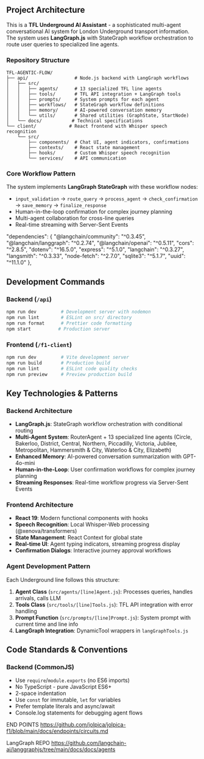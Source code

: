 ## Project Architecture

This is a **TFL Underground AI Assistant** - a sophisticated multi-agent conversational AI system for London Underground transport information. The system uses **LangGraph.js** with StateGraph workflow orchestration to route user queries to specialized line agents.

### Repository Structure
```
TFL-AGENTIC-FLOW/
├── api/                 # Node.js backend with LangGraph workflows
│   ├── src/
│   │   ├── agents/      # 13 specialized TFL line agents
│   │   ├── tools/       # TFL API integration + LangGraph tools
│   │   ├── prompts/     # System prompts for each agent
│   │   ├── workflows/   # StateGraph workflow definitions
│   │   ├── memory/      # AI-powered conversation memory
│   │   └── utils/       # Shared utilities (GraphState, StartNode)
│   └── docs/           # Technical specifications
└── client/            # React frontend with Whisper speech recognition
    └── src/
        ├── components/  # Chat UI, agent indicators, confirmations
        ├── contexts/    # React state management
        ├── hooks/       # Custom Whisper speech recognition
        └── services/    # API communication
```

### Core Workflow Pattern
The system implements **LangGraph StateGraph** with these workflow nodes:
- `input_validation` → `route_query` → `process_agent` → `check_confirmation` → `save_memory` → `finalize_response`
- Human-in-the-loop confirmation for complex journey planning
- Multi-agent collaboration for cross-line queries
- Real-time streaming with Server-Sent Events

"dependencies": {
    "@langchain/community": "^0.3.45",
    "@langchain/langgraph": "^0.2.74",
    "@langchain/openai": "^0.5.11",
    "cors": "^2.8.5",
    "dotenv": "^16.5.0",
    "express": "^5.1.0",
    "langchain": "^0.3.27",
    "langsmith": "^0.3.33",
    "node-fetch": "^2.7.0",
    "sqlite3": "^5.1.7",
    "uuid": "^11.1.0"
  },

## Development Commands

### Backend (`/api`)
```bash
npm run dev         # Development server with nodemon
npm run lint        # ESLint on src/ directory
npm run format      # Prettier code formatting
npm start          # Production server
```

### Frontend (`/f1-client`)
```bash
npm run dev         # Vite development server
npm run build       # Production build
npm run lint        # ESLint code quality checks
npm run preview     # Preview production build
```

## Key Technologies & Patterns

### Backend Architecture
- **LangGraph.js**: StateGraph workflow orchestration with conditional routing
- **Multi-Agent System**: RouterAgent + 13 specialized line agents (Circle, Bakerloo, District, Central, Northern, Piccadilly, Victoria, Jubilee, Metropolitan, Hammersmith & City, Waterloo & City, Elizabeth)
- **Enhanced Memory**: AI-powered conversation summarization with GPT-4o-mini
- **Human-in-the-Loop**: User confirmation workflows for complex journey planning
- **Streaming Responses**: Real-time workflow progress via Server-Sent Events

### Frontend Architecture
- **React 19**: Modern functional components with hooks
- **Speech Recognition**: Local Whisper-Web processing (@xenova/transformers)
- **State Management**: React Context for global state
- **Real-time UI**: Agent typing indicators, streaming progress display
- **Confirmation Dialogs**: Interactive journey approval workflows

### Agent Development Pattern
Each Underground line follows this structure:
1. **Agent Class** (`src/agents/[line]Agent.js`): Processes queries, handles arrivals, calls LLM
2. **Tools Class** (`src/tools/[line]Tools.js`): TFL API integration with error handling
3. **Prompt Function** (`src/prompts/[line]Prompt.js`): System prompt with current time and line info
4. **LangGraph Integration**: DynamicTool wrappers in `langGraphTools.js`

## Code Standards & Conventions

### Backend (CommonJS)
- Use `require`/`module.exports` (no ES6 imports)
- No TypeScript - pure JavaScript ES6+
- 2-space indentation
- Use `const` for immutable, `let` for variables
- Prefer template literals and async/await
- Console.log statements for debugging agent flows


END POINTS
https://github.com/jolpica/jolpica-f1/blob/main/docs/endpoints/circuits.md

LangGraph REPO
https://github.com/langchain-ai/langgraphjs/tree/main/docs/docs/agents